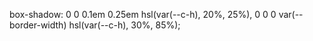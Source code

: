 box-shadow: 0 0 0.1em 0.25em hsl(var(--c-h), 20%, 25%), 0 0 0 var(--border-width) hsl(var(--c-h), 30%, 85%);
